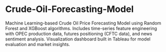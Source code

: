 # Crude-Oil-Forecasting-Model
Machine Learning-based Crude Oil Price Forecasting Model using Random Forest and XGBoost algorithms. Includes time-series feature engineering with OPEC production data, futures positioning (CFTC data), and news sentiment analysis. Visualization dashboard built in Tableau for model evaluation and market insights.
